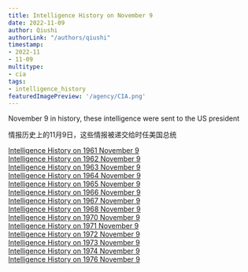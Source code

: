 ```yaml
---
title: Intelligence History on November 9
date: 2022-11-09
author: Qiushi 
authorLink: "/authors/qiushi"
timestamp: 
- 2022-11
- 11-09
multitype: 
- cia
tags: 
- intelligence_history
featuredImagePreview: '/agency/CIA.png'
---
```



November 9 in history, these intelligence were sent to the US president

情报历史上的11月9日，这些情报被递交给时任美国总统

<!--more-->







[Intelligence History on 1961 November 9](/dailybrief/1961-11-09)   
[Intelligence History on 1962 November 9](/dailybrief/1962-11-09)   
[Intelligence History on 1963 November 9](/dailybrief/1963-11-09)   
[Intelligence History on 1964 November 9](/dailybrief/1964-11-09)   
[Intelligence History on 1965 November 9](/dailybrief/1965-11-09)   
[Intelligence History on 1966 November 9](/dailybrief/1966-11-09)   
[Intelligence History on 1967 November 9](/dailybrief/1967-11-09)   
[Intelligence History on 1968 November 9](/dailybrief/1968-11-09)   
[Intelligence History on 1970 November 9](/dailybrief/1970-11-09)   
[Intelligence History on 1971 November 9](/dailybrief/1971-11-09)   
[Intelligence History on 1972 November 9](/dailybrief/1972-11-09)   
[Intelligence History on 1973 November 9](/dailybrief/1973-11-09)   
[Intelligence History on 1974 November 9](/dailybrief/1974-11-09)   
[Intelligence History on 1976 November 9](/dailybrief/1976-11-09)   
